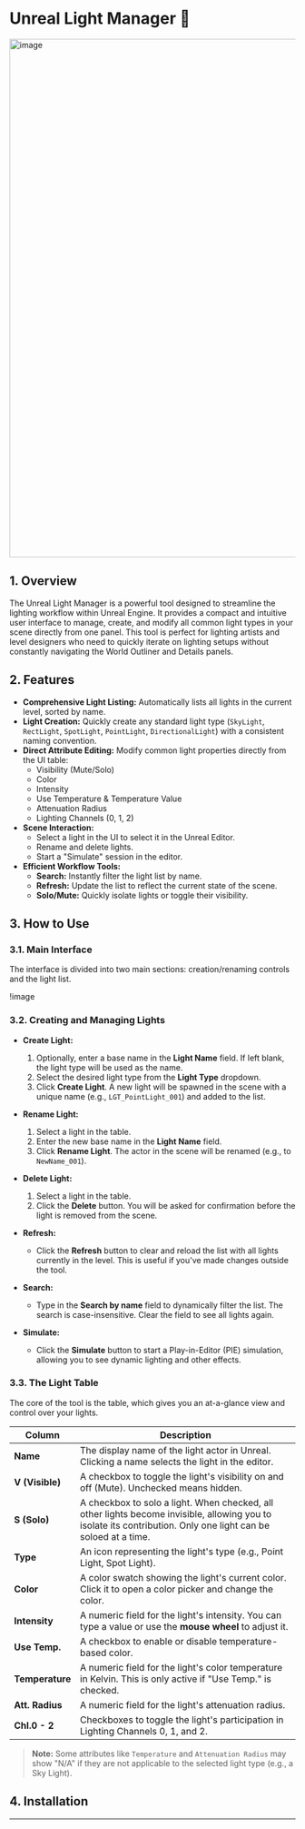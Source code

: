  # Unreal Light Manager 🔦
 
<img width="1888" height="912" alt="image" src="https://github.com/user-attachments/assets/8f0529c7-81a7-4757-ac36-2f319aea8b2a" />

 
 ## 1. Overview
 
 The Unreal Light Manager is a powerful tool designed to streamline the lighting workflow within Unreal Engine. It provides a compact and intuitive user interface to manage, create, and modify all common light types in your scene directly from one panel. This tool is perfect for lighting artists and level designers who need to quickly iterate on lighting setups without constantly navigating the World Outliner and Details panels.
 
 ## 2. Features
 
 *   **Comprehensive Light Listing:** Automatically lists all lights in the current level, sorted by name.
 *   **Light Creation:** Quickly create any standard light type (`SkyLight`, `RectLight`, `SpotLight`, `PointLight`, `DirectionalLight`) with a consistent naming convention.
 *   **Direct Attribute Editing:** Modify common light properties directly from the UI table:
     *   Visibility (Mute/Solo)
     *   Color
     *   Intensity
     *   Use Temperature & Temperature Value
     *   Attenuation Radius
     *   Lighting Channels (0, 1, 2)
 *   **Scene Interaction:**
     *   Select a light in the UI to select it in the Unreal Editor.
     *   Rename and delete lights.
     *   Start a "Simulate" session in the editor.
 *   **Efficient Workflow Tools:**
     *   **Search:** Instantly filter the light list by name.
     *   **Refresh:** Update the list to reflect the current state of the scene.
     *   **Solo/Mute:** Quickly isolate lights or toggle their visibility.
 
 ## 3. How to Use
 
 ### 3.1. Main Interface
 
 The interface is divided into two main sections: creation/renaming controls and the light list.
 
 !image
 
 
 ### 3.2. Creating and Managing Lights
 
 *   **Create Light:**
     1.  Optionally, enter a base name in the **Light Name** field. If left blank, the light type will be used as the name.
     2.  Select the desired light type from the **Light Type** dropdown.
     3.  Click **Create Light**. A new light will be spawned in the scene with a unique name (e.g., `LGT_PointLight_001`) and added to the list.
 
 *   **Rename Light:**
     1.  Select a light in the table.
     2.  Enter the new base name in the **Light Name** field.
     3.  Click **Rename Light**. The actor in the scene will be renamed (e.g., to `NewName_001`).
 
 *   **Delete Light:**
     1.  Select a light in the table.
     2.  Click the **Delete** button. You will be asked for confirmation before the light is removed from the scene.
 
 *   **Refresh:**
     *   Click the **Refresh** button to clear and reload the list with all lights currently in the level. This is useful if you've made changes outside the tool.
 
 *   **Search:**
     *   Type in the **Search by name** field to dynamically filter the list. The search is case-insensitive. Clear the field to see all lights again.
 
 *   **Simulate:**
     *   Click the **Simulate** button to start a Play-in-Editor (PIE) simulation, allowing you to see dynamic lighting and other effects.
 
 ### 3.3. The Light Table
 
 The core of the tool is the table, which gives you an at-a-glance view and control over your lights.
 
 | Column        | Description                                                                                                                            |
 |---------------|----------------------------------------------------------------------------------------------------------------------------------------|
 | **Name**      | The display name of the light actor in Unreal. Clicking a name selects the light in the editor.                                          |
 | **V (Visible)** | A checkbox to toggle the light's visibility on and off (Mute). Unchecked means hidden.                                                 |
 | **S (Solo)**  | A checkbox to solo a light. When checked, all other lights become invisible, allowing you to isolate its contribution. Only one light can be soloed at a time. |
 | **Type**      | An icon representing the light's type (e.g., Point Light, Spot Light).                                                                 |
 | **Color**     | A color swatch showing the light's current color. Click it to open a color picker and change the color.                                |
 | **Intensity** | A numeric field for the light's intensity. You can type a value or use the **mouse wheel** to adjust it.                                 |
 | **Use Temp.** | A checkbox to enable or disable temperature-based color.                                                                               |
 | **Temperature**| A numeric field for the light's color temperature in Kelvin. This is only active if "Use Temp." is checked.                             |
 | **Att. Radius**| A numeric field for the light's attenuation radius.                                                                                    |
 | **Chl.0 - 2** | Checkboxes to toggle the light's participation in Lighting Channels 0, 1, and 2.                                                         |
 
 > **Note:** Some attributes like `Temperature` and `Attenuation Radius` may show "N/A" if they are not applicable to the selected light type (e.g., a Sky Light).
 
 ## 4. Installation

 ---
